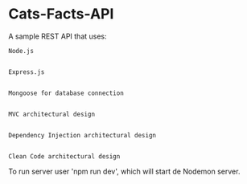 ﻿# Cats-Facts-API

A sample REST API that uses:
  
    Node.js
    
    
    Express.js
    
    
    Mongoose for database connection
    
    
    MVC architectural design
    
    
    Dependency Injection architectural design
  
  
    Clean Code architectural design

To run server user 'npm run dev', which will start de Nodemon server.
